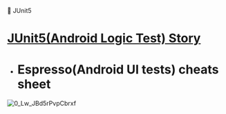 :pushpin: JUnit5

 # [JUnit5(Android Logic Test) Story ](https://www.lordcodes.com/articles/testing-on-android-using-junit-5)




- # Espresso(Android UI tests) cheats sheet 

![0_Lw_JBd5rPvpCbrxf](https://user-images.githubusercontent.com/26750131/77078312-c9511300-69cc-11ea-8ce4-54e55d1b82ac.png)










